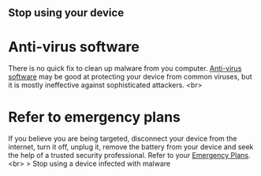 
## Stop using your device

# Anti-virus software
There is no quick fix to clean up malware from you computer. [Anti-virus software](topics/practice-1-emergencies/4-malware/3-9-learn.md) may be good at protecting your device from common viruses, but it is mostly ineffective against sophisticated attackers.
&lt;br&gt;
# Refer to emergency plans
If you believe you are being targeted, disconnect your device from the internet, turn it off, unplug it, remove the battery from your device and seek the help of a trusted security professional. Refer to your [Emergency Plans](topics/practice-2-planning/4-emergency-plan/1-1-intro.md).
&lt;br&gt;
&gt; Stop using a device infected with malware
